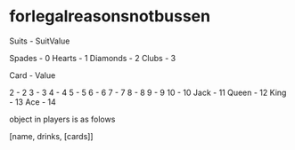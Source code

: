 # forlegalreasonsnotbussen
 
Suits - SuitValue

Spades      -    0
Hearts      -    1
Diamonds    -    2
Clubs       -    3

Card - Value

2       -     2 
3       -     3
4       -     4
5       -     5
6       -     6
7       -     7
8       -     8
9       -     9
10      -    10
Jack    -    11
Queen   -    12
King    -    13
Ace     -    14

object in players is as folows

[name, drinks, [cards]]